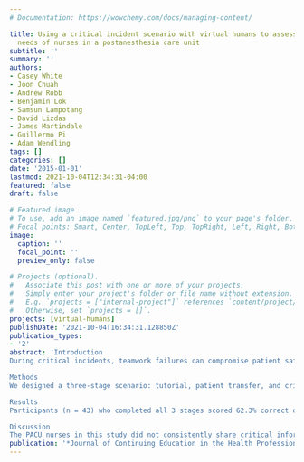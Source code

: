```yaml
---
# Documentation: https://wowchemy.com/docs/managing-content/

title: Using a critical incident scenario with virtual humans to assess educational
  needs of nurses in a postanesthesia care unit
subtitle: ''
summary: ''
authors:
- Casey White
- Joon Chuah
- Andrew Robb
- Benjamin Lok
- Samsun Lampotang
- David Lizdas
- James Martindale
- Guillermo Pi
- Adam Wendling
tags: []
categories: []
date: '2015-01-01'
lastmod: 2021-10-04T12:34:31-04:00
featured: false
draft: false

# Featured image
# To use, add an image named `featured.jpg/png` to your page's folder.
# Focal points: Smart, Center, TopLeft, Top, TopRight, Left, Right, BottomLeft, Bottom, BottomRight.
image:
  caption: ''
  focal_point: ''
  preview_only: false

# Projects (optional).
#   Associate this post with one or more of your projects.
#   Simply enter your project's folder or file name without extension.
#   E.g. `projects = ["internal-project"]` references `content/project/deep-learning/index.md`.
#   Otherwise, set `projects = []`.
projects: [virtual-humans]
publishDate: '2021-10-04T16:34:31.128850Z'
publication_types:
- '2'
abstract: 'Introduction
During critical incidents, teamwork failures can compromise patient safety. This study provides evidence that virtual humans can be used in simulated critical incidents to assess the learning needs of health professionals, and provide important information that can inform the development of continuing education programs in patient safety. We explored the effectiveness of information transfer during a devolving medical situation between postanesthesia care unit (PACU) nurses and a virtual attending physician.

Methods
We designed a three-stage scenario: tutorial, patient transfer, and critical incident. We developed 2 checklists to assess information transfer: Critical Patient Information and Interprofessional Communication Skills. All participants were videotaped; 2 raters reviewed all videos and assessed performance using the checklists.

Results
Participants (n = 43) who completed all 3 stages scored 62.3% correct on critical patient information transfer and 61.6% correct on interprofessional communication skills. Almost 87% missed a fatal drug error. The checklists measured each item on a 1/0 (done/not) calculation. Additionally, no relationship was found between years of nursing experience and performance on either checklist.

Discussion
The PACU nurses in this study did not consistently share critical information with an attending (virtual) physician during a critical incident, and most missed a fatal dosage error. These findings strongly suggest a crucial need for additional structured team training among practicing health care teams, and they demonstrate the utility of using virtual humans to simulate team members.'
publication: '*Journal of Continuing Education in the Health Professions*'
---
```


